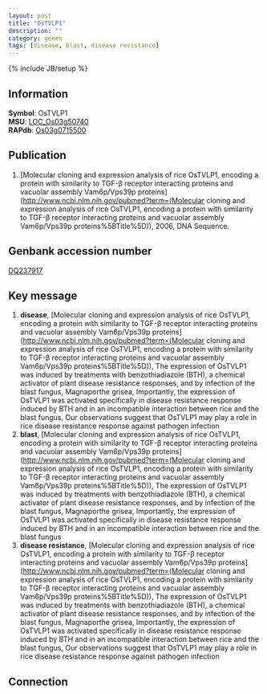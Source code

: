 ```yaml
---
layout: post
title: "OsTVLP1"
description: ""
category: genes
tags: [disease, blast, disease resistance]
---
```

{% include JB/setup %}

## Information
__Symbol__: OsTVLP1  
__MSU__: [LOC_Os03g50740](http://rice.plantbiology.msu.edu/cgi-bin/ORF_infopage.cgi?orf=LOC_Os03g50740)  
__RAPdb__: [Os03g0715500](http://rapdb.dna.affrc.go.jp/viewer/gbrowse_details/irgsp1?name=Os03g0715500)  

## Publication
1. [Molecular cloning and expression analysis of rice OsTVLP1, encoding a protein with similarity to TGF-β receptor interacting proteins and vacuolar assembly Vam6p/Vps39p proteins](http://www.ncbi.nlm.nih.gov/pubmed?term=(Molecular cloning and expression analysis of rice OsTVLP1, encoding a protein with similarity to TGF-β receptor interacting proteins and vacuolar assembly Vam6p/Vps39p proteins%5BTitle%5D)), 2006, DNA Sequence.

## Genbank accession number
[DQ237917](http://www.ncbi.nlm.nih.gov/nuccore/DQ237917)

## Key message
1. __disease__, [Molecular cloning and expression analysis of rice OsTVLP1, encoding a protein with similarity to TGF-β receptor interacting proteins and vacuolar assembly Vam6p/Vps39p proteins](http://www.ncbi.nlm.nih.gov/pubmed?term=(Molecular cloning and expression analysis of rice OsTVLP1, encoding a protein with similarity to TGF-β receptor interacting proteins and vacuolar assembly Vam6p/Vps39p proteins%5BTitle%5D)),  The expression of OsTVLP1 was induced by treatments with benzothiadiazole (BTH), a chemical activator of plant disease resistance responses, and by infection of the blast fungus, Magnaporthe grisea, Importantly, the expression of OsTVLP1 was activated specifically in disease resistance response induced by BTH and in an incompatible interaction between rice and the blast fungus, Our observations suggest that OsTVLP1 may play a role in rice disease resistance response against pathogen infection
2. __blast__, [Molecular cloning and expression analysis of rice OsTVLP1, encoding a protein with similarity to TGF-β receptor interacting proteins and vacuolar assembly Vam6p/Vps39p proteins](http://www.ncbi.nlm.nih.gov/pubmed?term=(Molecular cloning and expression analysis of rice OsTVLP1, encoding a protein with similarity to TGF-β receptor interacting proteins and vacuolar assembly Vam6p/Vps39p proteins%5BTitle%5D)),  The expression of OsTVLP1 was induced by treatments with benzothiadiazole (BTH), a chemical activator of plant disease resistance responses, and by infection of the blast fungus, Magnaporthe grisea, Importantly, the expression of OsTVLP1 was activated specifically in disease resistance response induced by BTH and in an incompatible interaction between rice and the blast fungus
3. __disease resistance__, [Molecular cloning and expression analysis of rice OsTVLP1, encoding a protein with similarity to TGF-β receptor interacting proteins and vacuolar assembly Vam6p/Vps39p proteins](http://www.ncbi.nlm.nih.gov/pubmed?term=(Molecular cloning and expression analysis of rice OsTVLP1, encoding a protein with similarity to TGF-β receptor interacting proteins and vacuolar assembly Vam6p/Vps39p proteins%5BTitle%5D)),  The expression of OsTVLP1 was induced by treatments with benzothiadiazole (BTH), a chemical activator of plant disease resistance responses, and by infection of the blast fungus, Magnaporthe grisea, Importantly, the expression of OsTVLP1 was activated specifically in disease resistance response induced by BTH and in an incompatible interaction between rice and the blast fungus, Our observations suggest that OsTVLP1 may play a role in rice disease resistance response against pathogen infection

## Connection


